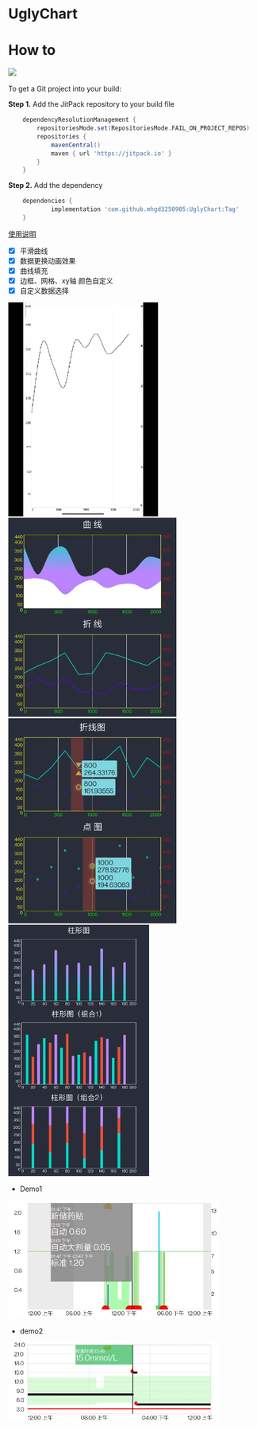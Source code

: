# UglyChart


# How to

![](https://jitpack.io/v/mhgd3250905/UglyChart.svg)

To get a Git project into your build:

**Step 1.** Add the JitPack repository to your build file

```groovy
	dependencyResolutionManagement {
		repositoriesMode.set(RepositoriesMode.FAIL_ON_PROJECT_REPOS)
		repositories {
			mavenCentral()
			maven { url 'https://jitpack.io' }
		}
	}
```

**Step 2.** Add the dependency

```groovy
	dependencies {
	        implementation 'com.github.mhgd3250905:UglyChart:Tag'
	}
```



[使用说明](/README_ABOUT.md)



- [x] 平滑曲线
- [x] 数据更换动画效果
- [x]  曲线填充
- [x] 边框、网格、xy轴 颜色自定义
- [x] 自定义数据选择

<img src="README.assets/Media_230927_160525.gif" alt="Media_230927_160525" style="zoom: 67%;" />

<img src="README.assets/image-20231005202617503.png" alt="image-20231005202617503" style="zoom: 80%;" />

<img src="README.assets/image-20231009192505159.png" alt="image-20231009192505159" style="zoom:80%;" />

<img src="README.assets/image-20231006111633792.png" alt="image-20231006111633792" style="zoom:67%;" />

- Demo1

![image-20230920203328452](README.assets/image-20230920203328452.png)





- demo2

![image-20230920203356459](README.assets/image-20230920203356459.png)
